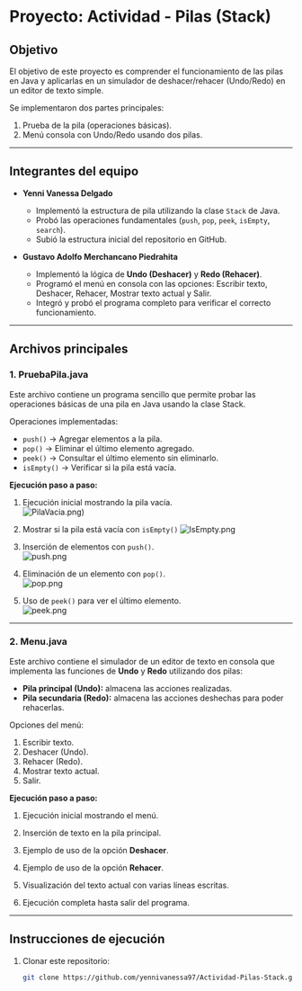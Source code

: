 # Proyecto: Actividad - Pilas (Stack)

## Objetivo
El objetivo de este proyecto es comprender el funcionamiento de las pilas en Java y aplicarlas en un simulador de deshacer/rehacer (Undo/Redo) en un editor de texto simple.

Se implementaron dos partes principales:
1. Prueba de la pila (operaciones básicas).
2. Menú consola con Undo/Redo usando dos pilas.

---

## Integrantes del equipo

- **Yenni Vanessa Delgado**
    - Implementó la estructura de pila utilizando la clase `Stack` de Java.
    - Probó las operaciones fundamentales (`push`, `pop`, `peek`, `isEmpty`, `search`).
    - Subió la estructura inicial del repositorio en GitHub.

- **Gustavo Adolfo Merchancano Piedrahita**
    - Implementó la lógica de **Undo (Deshacer)** y **Redo (Rehacer)**.
    - Programó el menú en consola con las opciones: Escribir texto, Deshacer, Rehacer, Mostrar texto actual y Salir.
    - Integró y probó el programa completo para verificar el correcto funcionamiento.

---

## Archivos principales

### 1. PruebaPila.java
Este archivo contiene un programa sencillo que permite probar las operaciones básicas de una pila en Java usando la clase Stack.

Operaciones implementadas:
- `push()` → Agregar elementos a la pila.
- `pop()` → Eliminar el último elemento agregado.
- `peek()` → Consultar el último elemento sin eliminarlo.
- `isEmpty()` → Verificar si la pila está vacía.

**Ejecución paso a paso:**

1. Ejecución inicial mostrando la pila vacía.  
   ![PilaVacia.png](img/PilaVacia.png))
2. Mostrar si la pila está vacía con `isEmpty()`
![IsEmpty.png](img/IsEmpty.png)
3. Inserción de elementos con `push()`.  
  ![push.png](img/push.png)

4. Eliminación de un elemento con `pop()`.  
![pop.png](img/pop.png)

5. Uso de `peek()` para ver el último elemento.  
  ![peek.png](img/peek.png)


---

### 2. Menu.java
Este archivo contiene el simulador de un editor de texto en consola que implementa las funciones de **Undo** y **Redo** utilizando dos pilas:

- **Pila principal (Undo):** almacena las acciones realizadas.
- **Pila secundaria (Redo):** almacena las acciones deshechas para poder rehacerlas.

Opciones del menú:
1. Escribir texto.
2. Deshacer (Undo).
3. Rehacer (Redo).
4. Mostrar texto actual.
5. Salir.

**Ejecución paso a paso:**

1. Ejecución inicial mostrando el menú.  
   

2. Inserción de texto en la pila principal.  
  

3. Ejemplo de uso de la opción **Deshacer**.  
  

4. Ejemplo de uso de la opción **Rehacer**.  
   

5. Visualización del texto actual con varias líneas escritas.  
  

6. Ejecución completa hasta salir del programa.  
 

---

## Instrucciones de ejecución

1. Clonar este repositorio:
   ```bash
   git clone https://github.com/yennivanessa97/Actividad-Pilas-Stack.git
